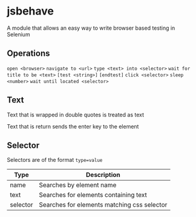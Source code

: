 # jsbehave
A module that allows an easy way to write browser based testing in Selenium

## Operations

`open <browser>`
`navigate to <url>`
`type <text> into <selector>`
`wait for title to be <text>`
`[test <string>]`
`[endtest]`
`click <selector>`
`sleep <number>`
`wait until located <selector>`

## Text

Text that is wrapped in double quotes is treated as text

Text that is return sends the enter key to the element

## Selector

Selectors are of the format `type=value`

| Type | Description |
| ---- | ----------- |
| name | Searches by element name |
| text | Searches for elements containing text |
| selector | Searches for elements matching css selector |